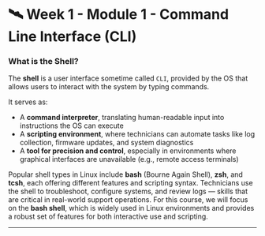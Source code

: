 # 🛰️ Week 1 - Module 1 - Command Line Interface (CLI)
### What is the Shell?

The **shell** is a user interface sometime called `CLI`, provided by the OS that allows users to interact with the system by typing commands.

It serves as:

* A **command interpreter**, translating human-readable input into instructions the OS can execute
* A **scripting environment**, where technicians can automate tasks like log collection, firmware updates, and system diagnostics
* A **tool for precision and control**, especially in environments where graphical interfaces are unavailable (e.g., remote access terminals)

Popular shell types in Linux include **bash** (Bourne Again Shell), **zsh**, and **tcsh**, each offering different features and scripting syntax. 
Technicians use the shell to troubleshoot, configure systems, and review logs — skills that are critical in real-world support operations.
For this course, we will focus on the **bash shell**, which is widely used in Linux environments and provides a robust set of features for both interactive use and scripting.

---



